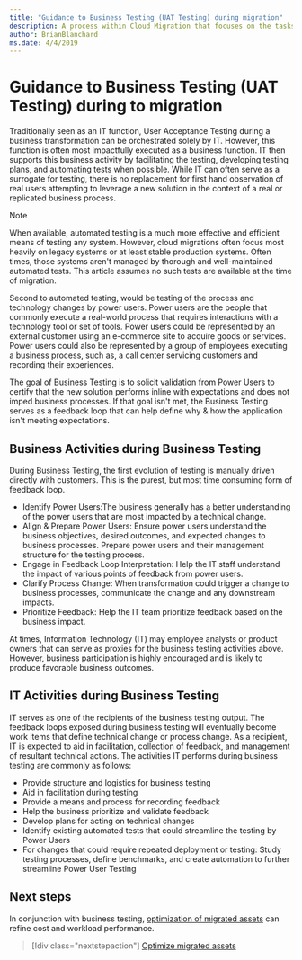 ```yaml
---
title: "Guidance to Business Testing (UAT Testing) during migration"
description: A process within Cloud Migration that focuses on the tasks of migrating workloads to the cloud
author: BrianBlanchard
ms.date: 4/4/2019
---
```


# Guidance to Business Testing (UAT Testing) during to migration

Traditionally seen as an IT function, User Acceptance Testing during a business transformation can be orchestrated solely by IT. However, this function is often most impactfully executed as a business function. IT then supports this business activity by facilitating the testing, developing testing plans, and automating tests when possible. While IT can often serve as a surrogate for testing, there is no replacement for first hand observation of real users attempting to leverage a new solution in the context of a real or replicated business process.

> [!NOTE]
> When available, automated testing is a much more effective and efficient means of testing any system. However, cloud migrations often focus most heavily on legacy systems or at least stable production systems. Often times, those systems aren't managed by thorough and well-maintained automated tests. This article assumes no such tests are available at the time of migration.

Second to automated testing, would be testing of the process and technology changes by power users. Power users are the people that commonly execute a real-world process that requires interactions with a technology tool or set of tools. Power users could be represented by an external customer using an e-commerce site to acquire goods or services. Power users could also be represented by a group of employees executing a business process, such as, a call center servicing customers and recording their experiences.

The goal of Business Testing is to solicit validation from Power Users to certify that the new solution performs inline with expectations and does not imped business processes. If that goal isn't met, the Business Testing serves as a feedback loop that can help define why & how the application isn't meeting expectations.

## Business Activities during Business Testing

During Business Testing, the first evolution of testing is manually driven directly with customers. This is the purest, but most time consuming form of feedback loop.

* Identify Power Users:The business generally has a better understanding of the power users that are most impacted by a technical change.
* Align & Prepare Power Users: Ensure power users understand the business objectives, desired outcomes, and expected changes to business processes. Prepare power users and their management structure for the testing process.
* Engage in Feedback Loop Interpretation: Help the IT staff understand the impact of various points of feedback from power users.
* Clarify Process Change: When transformation could trigger a change to business processes, communicate the change and any downstream impacts.
* Prioritize Feedback: Help the IT team prioritize feedback based on the business impact.

At times, Information Technology (IT) may employee analysts or product owners that can serve as proxies for the business testing activities above. However, business participation is highly encouraged and is likely to produce favorable business outcomes.

## IT Activities during Business Testing

IT serves as one of the recipients of the business testing output. The feedback loops exposed during business testing will eventually become work items that define technical change or process change. As a recipient, IT is expected to aid in facilitation, collection of feedback, and management of resultant technical actions. The activities IT performs during business testing are commonly as follows:

* Provide structure and logistics for business testing
* Aid in facilitation during testing
* Provide a means and process for recording feedback
* Help the business prioritize and validate feedback
* Develop plans for acting on technical changes
* Identify existing automated tests that could streamline the testing by Power Users
* For changes that could require repeated deployment or testing: Study testing processes, define benchmarks, and create automation to further streamline Power User Testing

## Next steps

In conjunction with business testing, [optimization of migrated assets](./optimize.md) can refine cost and workload performance.

> [!div class="nextstepaction"]
> [Optimize migrated assets](./optimize.md)